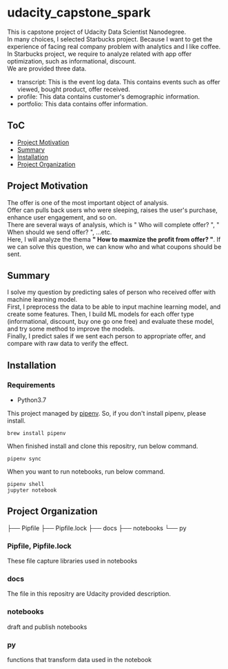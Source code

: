 # udacity_capstone_spark

This is capstone project of Udacity Data Scientist Nanodegree.  
In many choices, I selected Starbucks project. Because I want to get the experience of facing real company problem with analytics and I like coffee.  
In Starbucks project, we require to analyze related with app offer optimization, such as informational, discount.  
We are provided three data.

- transcript: This is the event log data. This contains events such as offer viewed, bought product, offer received.
- profile: This data contains customer's demographic information.
- portfolio: This data contains offer information.

## ToC

- [Project Motivation](#motivation)
- [Summary](#summary)
- [Installation](#installation)
- [Project Organization](#constraction)

## Project Motivation <a name="motivation"></a>

The offer is one of the most important object of analysis.  
Offer can pulls back users who were sleeping, raises the user's purchase, enhance user engagement, and so on.  
There are several ways of analysis, which is " Who will complete offer? ", " When should we send offer? ", ...etc.  
Here, I will analyze the thema **" How to maxmize the profit from offer? "**.
If we can solve this question, we can know who and what coupons should be sent.

## Summary <a name="summary"></a>

I solve my question by predicting sales of person who received offer with machine learning model.  
First, I preprocess the data to be able to input machine learning model, and create some features.
Then, I build ML models for each offer type (informational, discount, buy one go one free) and evaluate these model, and try some method to improve the models.  
Finally, I predict sales if we sent each person to appropriate offer, and compare with raw data to verify the effect.


## Installation <a name="installation"></a>

### Requirements

- Python3.7

This project managed by [pipenv](https://github.com/pypa/pipenv). So, if you don't install pipenv, please install.

```{}
brew install pipenv
```

When finished install and clone this repositry, run below command.

```{}
pipenv sync
```

When you want to run notebooks, run below command.

```{}
pipenv shell
jupyter notebook
```

## Project Organization <a name="constraction"></a>

├── Pipfile
├── Pipfile.lock
├── docs
├── notebooks
└── py

### Pipfile, Pipfile.lock

These file capture libraries used in notebooks

### docs

The file in this repositry are Udacity provided description.

### notebooks

draft and publish notebooks

### py

functions that transform data used in the notebook